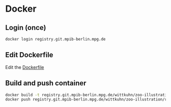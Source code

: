 # Docker

## Login (once)

```bash
docker login registry.git.mpib-berlin.mpg.de
```

## Edit Dockerfile

Edit the [Dockerfile](Dockerfile)

## Build and push container

```bash
docker build -t registry.git.mpib-berlin.mpg.de/wittkuhn/zoo-illustration/renv:latest .
docker push registry.git.mpib-berlin.mpg.de/wittkuhn/zoo-illustration/renv:latest
```
